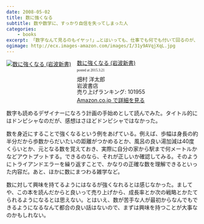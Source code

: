 ```yaml
---
date: 2008-05-02
title: 数に強くなる
subtitle: 数や数学に、すっかり自信を失ってしまった人
categories: 
    - books
excerpt: 「数字なんて見るのもイヤッ!」…とはいっても、仕事でも何でも付いて回るのが、数字の厄介なところ。この本は、日頃そんなふうに感じている人のための本です
ogimage: http://ecx.images-amazon.com/images/I/31y9AVqjXqL.jpg
---
```


<div class="azlink-box"><div class="azlink-image" style="float:left"><a href="http://www.amazon.co.jp/exec/obidos/ASIN/4004310636/warikiru-22/" name="azlinklink" target="_blank"><img src="http://ecx.images-amazon.com/images/I/31y9AVqjXqL._SL160_.jpg" alt="数に強くなる (岩波新書)" style="border:none" /></a></div><div class="azlink-info" style="float:left;margin-left:15px;line-height:120%"><div class="azlink-name" style="margin-bottom:10px;line-height:120%"><a href="http://www.amazon.co.jp/exec/obidos/ASIN/4004310636/warikiru-22/" name="azlinklink" target="_blank">数に強くなる (岩波新書)</a><div class="azlink-powered-date" style="font-size:7pt;margin-top:5px;font-family:verdana;line-height:120%">posted at 2015.3.21</div></div><div class="azlink-detail">畑村 洋太郎<br />岩波書店<br />売り上げランキング: 101955<br /></div><div class="azlink-link" style="margin-top:5px"><a href="http://www.amazon.co.jp/exec/obidos/ASIN/4004310636/warikiru-22/" target="_blank">Amazon.co.jp で詳細を見る</a></div></div><div class="azlink-footer" style="clear:left"></div></div>

数字も読めるデザイナーになろう計画の手始めとして読んでみた。タイトル的にはドンピシャなのだが、感想はさほどドンピシャではなかった。

数を身近にすることで強くなるという例をあげている。例えば、歩幅は身長の約半分だから歩数からだいたいの距離がつかめるとか、風呂の良い湯加減は40度くらいとか、元となる数を覚えておき、実際に自分の家から駅まで何メートルかなどアウトプットする。できるのなら、それが正しいか確認してみる。そのようにトライアンドエラーを繰り返すことで、かなりの正確な数を理解できるといった内容だ。あと、ほかに数にまつわる雑学など。

数に対して興味を持てるようにはなるが強くなれるとは感じなかった。ましてや、この本を読んだからと良いって売り上げから、成長率とか次の戦略とかたてられるようになるとは思えない。とはいえ、数が苦手な人が最初からなんでもできるようになるなんて都合の良い話はないので、まずは興味を持つことが大事なのかもしれない。

